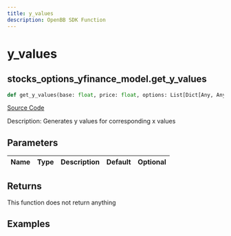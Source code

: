 ```yaml
---
title: y_values
description: OpenBB SDK Function
---
```


# y_values

## stocks_options_yfinance_model.get_y_values

```python title='openbb_terminal/stocks/options/yfinance_model.py'
def get_y_values(base: float, price: float, options: List[Dict[Any, Any]], underlying: int) -> float:
```
[Source Code](https://github.com/OpenBB-finance/OpenBBTerminal/tree/main/openbb_terminal/stocks/options/yfinance_model.py#L221)

Description: Generates y values for corresponding x values

## Parameters

| Name | Type | Description | Default | Optional |
| ---- | ---- | ----------- | ------- | -------- |

## Returns

This function does not return anything

## Examples

